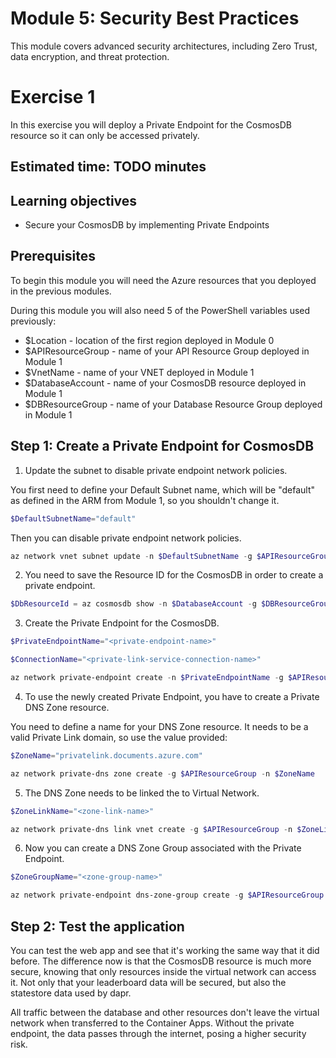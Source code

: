 # Module 5: Security Best Practices
This module covers advanced security architectures, including Zero Trust, data encryption, and threat protection. 

# Exercise 1
In this exercise you will deploy a Private Endpoint for the CosmosDB resource so it can only be accessed privately.

## Estimated time: TODO minutes

## Learning objectives
   - Secure your CosmosDB by implementing Private Endpoints

## Prerequisites


To begin this module you will need the Azure resources that you deployed in the previous modules.

During this module you will also need 5 of the PowerShell variables used previously:
 - $Location - location of the first region deployed in Module 0
 - $APIResourceGroup  - name of your API Resource Group deployed in Module 1
 - $VnetName - name of your VNET deployed in Module 1
 - $DatabaseAccount - name of your CosmosDB resource deployed in Module 1
 - $DBResourceGroup - name of your Database Resource Group deployed in Module 1

## Step 1: Create a Private Endpoint for CosmosDB
1. Update the subnet to disable private endpoint network policies.

You first need to define your Default Subnet name, which will be "default" as defined in the ARM from Module 1, so you shouldn't change it.

```powershell
$DefaultSubnetName="default"
```
Then you can disable private endpoint network policies.

```powershell
az network vnet subnet update -n $DefaultSubnetName -g $APIResourceGroup --vnet-name $VnetName  --disable-private-endpoint-network-policies true
```

2. You need to save the Resource ID for the CosmosDB in order to create a private endpoint.
```powershell
$DbResourceId = az cosmosdb show -n $DatabaseAccount -g $DBResourceGroup --query id --output tsv
```
3. Create the Private Endpoint for the CosmosDB.
```powershell
$PrivateEndpointName="<private-endpoint-name>"
```

```powershell
$ConnectionName="<private-link-service-connection-name>"
```

```powershell
az network private-endpoint create -n $PrivateEndpointName -g $APIResourceGroup --vnet-name $VnetName --subnet $DefaultSubnetName --private-connection-resource-id $DbResourceId --group-ids Sql --connection-name $ConnectionName
```
4. To use the newly created Private Endpoint, you have to create a Private DNS Zone resource.
 
You need to define a name for your DNS Zone resource. It needs to be a valid Private Link domain, so use the value provided:
```powershell
$ZoneName="privatelink.documents.azure.com"
```

```powershell
az network private-dns zone create -g $APIResourceGroup -n $ZoneName
```
5. The DNS Zone needs to be linked the to Virtual Network. 
```powershell
$ZoneLinkName="<zone-link-name>"
```

```powershell
az network private-dns link vnet create -g $APIResourceGroup -n $ZoneLinkName --zone-name $ZoneName --virtual-network $VnetName --registration-enabled false
```
6. Now you can create a DNS Zone Group associated with the Private Endpoint.
```powershell
$ZoneGroupName="<zone-group-name>"
```

```powershell
az network private-endpoint dns-zone-group create -g $APIResourceGroup --endpoint-name $PrivateEndpointName -n $ZoneGroupName --private-dns-zone $ZoneName --zone-name "zone"
```
## Step 2: Test the application

You can test the web app and see that it's working the same way that it did before. The difference now is that the CosmosDB resource is much more secure, knowing that only resources inside the virtual network can access it. Not only that your leaderboard data will be secured, but also the statestore data used by dapr.

All traffic between the database and other resources don't leave the virtual network when transferred to the Container Apps. Without the private endpoint, the data passes through the internet, posing a higher security risk.
